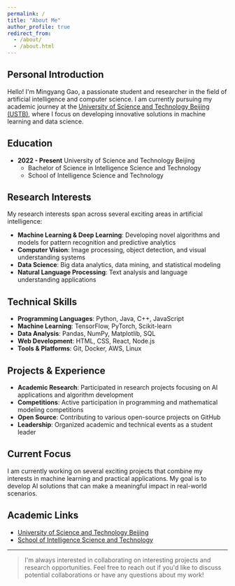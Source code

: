 ```yaml
---
permalink: /
title: "About Me"
author_profile: true
redirect_from:
  - /about/
  - /about.html
---
```


## Personal Introduction

Hello! I'm Mingyang Gao, a passionate student and researcher in the field of artificial intelligence and computer science. I am currently pursuing my academic journey at the [University of Science and Technology Beijing (USTB)](https://www.ustb.edu.cn/), where I focus on developing innovative solutions in machine learning and data science.

## Education

- **2022 - Present** University of Science and Technology Beijing
  - Bachelor of Science in Intelligence Science and Technology
  - School of Intelligence Science and Technology

## Research Interests

My research interests span across several exciting areas in artificial intelligence:

- **Machine Learning & Deep Learning**: Developing novel algorithms and models for pattern recognition and predictive analytics
- **Computer Vision**: Image processing, object detection, and visual understanding systems
- **Data Science**: Big data analytics, data mining, and statistical modeling
- **Natural Language Processing**: Text analysis and language understanding applications

## Technical Skills

- **Programming Languages**: Python, Java, C++, JavaScript
- **Machine Learning**: TensorFlow, PyTorch, Scikit-learn
- **Data Analysis**: Pandas, NumPy, Matplotlib, SQL
- **Web Development**: HTML, CSS, React, Node.js
- **Tools & Platforms**: Git, Docker, AWS, Linux

## Projects & Experience

- **Academic Research**: Participated in research projects focusing on AI applications and algorithm development
- **Competitions**: Active participation in programming and mathematical modeling competitions
- **Open Source**: Contributing to various open-source projects on GitHub
- **Leadership**: Organized academic and technical events as a student leader

## Current Focus

I am currently working on several exciting projects that combine my interests in machine learning and practical applications. My goal is to develop AI solutions that can make a meaningful impact in real-world scenarios.

## Academic Links

- [University of Science and Technology Beijing](https://www.ustb.edu.cn/)
- [School of Intelligence Science and Technology](https://ai.ustb.edu.cn/)

---

> I'm always interested in collaborating on interesting projects and research opportunities. Feel free to reach out if you'd like to discuss potential collaborations or have any questions about my work!
